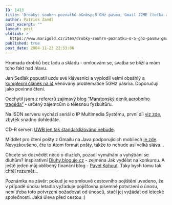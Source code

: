 ```yaml
---
ID: 1413
title: 'Drobky: souhrn poznatků o&nbsp;5 GHz pásmu, Gmail J2ME čtečka a&nbsp;další odkazy'
author: Patrick Zandl
post_excerpt: ""
layout: post
oldlink: >
  https://www.marigold.cz/item/drobky-souhrn-poznatku-o-5-ghz-pasmu-gmail-j2me-ctecka-a-dalsi-odkazy
published: true
post_date: 2004-11-23 22:53:06
---
```

<p>
Hromada drobků bez ladu a skladu - omlouvám se, svatba se blíží a mám toho fakt nad hlavu. </p>

<p>
Jan Sedlák popustil uzdu své klávesnici a vyplodil velmi obsáhlý a <a href="http://www.i4shop.net/cz/iObchod/WebInfo.asp?idprod=5GHz-1">komplexní článek na i4</a> věnovaný problematice 5GHz pásma. Doporučuji jako povinné čtení. </p>

<p>
Odchytil jsem z refererů zajímavý blog  <a href="http://maratonsky.blogspot.com/">&#8220;Maratonský deník aerobního tragéda&#8221;</a> - určený zájemcům o tělesnou fyzkultůru. </p>

<p>
Na ISDN serveru vychází seriál o IP Multimedia Systému, první díl <a href="http://www.isdn.cz/clanek.php?cid=6134">viz zde</a>, zbytek snadno dohledáte. </p>

<p>
CD-R server: <a href="http://www.cdr.cz/a/12500">UWB jen tak standardizováno nebude</a>.</p>

<p>
Middlet pro čtení pošty z Gmailu na Java podporujících mobilech <a href="http://www.ocasta.co.uk/mt/archives/2004/10/gmailchecker_1.html">je zde</a>. Nevyzkoušeno, čte to Atom formát pošty, takže to nebude asi velká sláva&#8230;</p>

<p>
Chcete se dozvědět něco o dluzích, pozadí vymáhání a vyhýbání se dluhům? Inspirativní <a href="http://dluhy.bloguje.cz/">Dluhy.bloguje.cz</a> - zejména Jak vydělat na konkursu. A ještě jeden můj oblíbený finanční blog - <a href="http://pavelkohout.blogspot.com/">Pavel Kohout</a>. Taky bych tomu tak chtěl rozumět&#8230;</p>

<p>
Poznámka na závěr: pokud je ve smlouvě cestovního pojištění uvedeno, že v případě únosu letadla vyžaduje pojišťovna písemné potvrzení o únosu, není třeba toto potvrzení požadovat od únosců, stačí jej vyžádat od letecké společnosti. Jaká úleva před cestou :)
</p>

